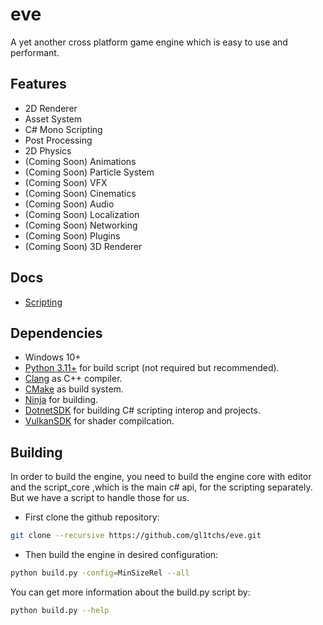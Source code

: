 # eve

A yet another cross platform game engine which is easy to use and performant.

## Features

- 2D Renderer
- Asset System
- C# Mono Scripting
- Post Processing
- 2D Physics
- (Coming Soon) Animations
- (Coming Soon) Particle System
- (Coming Soon) VFX
- (Coming Soon) Cinematics
- (Coming Soon) Audio
- (Coming Soon) Localization
- (Coming Soon) Networking
- (Coming Soon) Plugins
- (Coming Soon) 3D Renderer

## Docs

- [Scripting](docs/SCRIPTING.md)

## Dependencies
- Windows 10+
- [Python 3.11+](https://www.python.org/downloads/) for build script (not required but recommended).
- [Clang](https://github.com/llvm/llvm-project/releases/tag/llvmorg-17.0.1/) as C++ compiler.
- [CMake](https://cmake.org/download/) as build system.
- [Ninja](https://github.com/ninja-build/ninja/releases/) for building.
- [DotnetSDK](https://dotnet.microsoft.com/en-us/download/) for building C# scripting interop and projects.
- [VulkanSDK](https://vulkan.lunarg.com/sdk/home/) for shader compilcation.

## Building

In order to build the engine, you need to build the engine core with editor and the script_core ,which is the main c# api, for the scripting separately. But we have a script to handle those for us.

- First clone the github repository:
```bash
git clone --recursive https://github.com/gl1tchs/eve.git
```

- Then build the engine in desired configuration:
```bash
python build.py -config=MinSizeRel --all
```

You can get more information about the build.py script by:
```bash
python build.py --help
```
